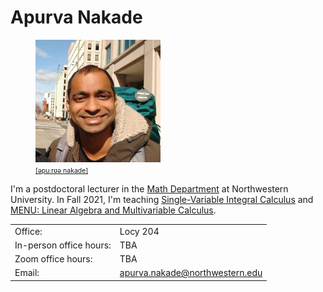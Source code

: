 # Apurva Nakade

<link href="https://assets.calendly.com/assets/external/widget.css" rel="stylesheet">
<script src="https://assets.calendly.com/assets/external/widget.js" type="text/javascript" async></script>

<figure class="right">
    <img src="images/me0.jpg" width="200px"/>
    <figcaption>
        <a href = "https://en.wikipedia.org/wiki/Help:IPA/Marathi"
           style = "font-size: 0.75em"
           target = "_blank">
            [əpuːrʋə nakade]
        </a>
    </figcaption>
</figure>

I\'m a postdoctoral lecturer in the [Math Department](https://www.math.northwestern.edu/) at Northwestern University. 
In Fall 2021, I'm teaching [Single-Variable Integral Calculus](https://canvas.northwestern.edu/courses/152730) and [MENU: Linear Algebra and Multivariable Calculus](https://canvas.northwestern.edu/courses/152713).

| | |
| - | - | 
| Office: | Locy 204 |
| In-person office hours: | TBA |
| Zoom office hours: | TBA |
| Email: | apurva.nakade@northwestern.edu |


<!-- You can make an appointment between **M-F 2-5pm**, with me on Zoom using the above link. You can see the availablity in the calendar below -->
<!-- 
<iframe src="https://calendar.google.com/calendar/embed?height=400&wkst=1&bgcolor=%23ffffff&ctz=America%2FChicago&src=YXB1cnZuYWthZGVAZ21haWwuY29t&src=cXNrZGt2bXZlMGFlb29pOHZnNGhhZ2JrZWtAZ3JvdXAuY2FsZW5kYXIuZ29vZ2xlLmNvbQ&src=anY2ZjU2djRzcThzNHBsdDRocXBkb284YmdAZ3JvdXAuY2FsZW5kYXIuZ29vZ2xlLmNvbQ&src=Y2psZXRjdnA2ZWV1a2M0amk0ZWJjdXBwamtAZ3JvdXAuY2FsZW5kYXIuZ29vZ2xlLmNvbQ&color=%237CB342&color=%239E69AF&color=%23EF6C00&color=%23F6BF26&showTitle=0&showNav=1&showDate=1&showPrint=0&showTabs=0&showCalendars=0&showTz=1&mode=WEEK&title=Availability" style="border-width:0" width="750" height="400" frameborder="0" scrolling="no"></iframe> -->